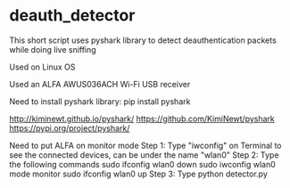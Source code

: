 # deauth_detector
This short script uses pyshark library to detect deauthentication packets while doing live sniffing

Used on Linux OS

Used an ALFA AWUS036ACH Wi-Fi USB receiver

Need to install pyshark library: pip install pyshark

http://kiminewt.github.io/pyshark/
https://github.com/KimiNewt/pyshark
https://pypi.org/project/pyshark/

Need to put ALFA on monitor mode
Step 1: Type "iwconfig" on Terminal to see the connected devices, can be under the name "wlan0"
Step 2: Type the following commands
  sudo ifconfig wlan0 down
  sudo iwconfig wlan0 mode monitor
  sudo ifconfig wlan0 up
Step 3: Type python detector.py
